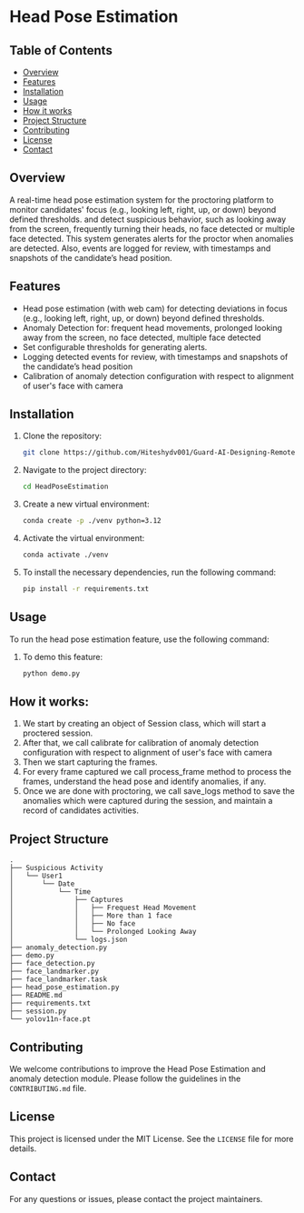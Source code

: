 # Head Pose Estimation

## Table of Contents
- [Overview](#overview)
- [Features](#features)
- [Installation](#installation)
- [Usage](#usage)
- [How it works](#how-it-works)
- [Project Structure](#project-structure)
- [Contributing](#contributing)
- [License](#license)
- [Contact](#contact)

## Overview

A real-time head pose estimation system for the proctoring platform to monitor candidates' focus (e.g., looking left, right, up, or down) beyond defined thresholds. and detect suspicious behavior, such as looking away from the screen, frequently turning their heads, no face detected or multiple face detected. This system generates alerts for the proctor when anomalies are detected. Also, events are logged for review, with timestamps and snapshots of the candidate’s head position.

## Features

- Head pose estimation (with web cam) for detecting deviations in focus (e.g., looking left, right, up, or down) beyond defined thresholds.
- Anomaly Detection for: frequent head movements, prolonged looking away from the screen, no face detected, multiple face detected
- Set configurable thresholds for generating alerts.
- Logging detected events for review, with timestamps and snapshots of the candidate’s head position
- Calibration of anomaly detection configuration with respect to alignment of user's face with camera

## Installation

1. Clone the repository:
    ```bash
    git clone https://github.com/Hiteshydv001/Guard-AI-Designing-Remote-Proctoring-System.git
    ```
2. Navigate to the project directory:
    ```bash
    cd HeadPoseEstimation
    ```
3. Create a new virtual environment:
    ```bash
    conda create -p ./venv python=3.12
    ```
4. Activate the virtual environment:
    ```bash
    conda activate ./venv
    ```
5. To install the necessary dependencies, run the following command:
    ```bash
    pip install -r requirements.txt
    ```

## Usage

To run the head pose estimation feature, use the following command:

1. To demo this feature:
    ```bash
    python demo.py
    ```

## How it works:

1. We start by creating an object of Session class, which will start a proctered session.
2. After that, we call calibrate for calibration of anomaly detection configuration with respect to alignment of user's face with camera
3. Then we start capturing the frames.
4. For every frame captured we call process_frame method to process the frames, understand the head pose and identify anomalies, if any.
5. Once we are done with proctoring, we call save_logs method to save the anomalies which were captured during the session, and maintain a record of candidates activities.

## Project Structure

```
.
├── Suspicious Activity
│   └── User1
│       └── Date
│           └── Time
│               ├── Captures
│               │   ├── Frequest Head Movement
│               │   ├── More than 1 face
│               │   ├── No face
│               │   └── Prolonged Looking Away
│               └── logs.json
├── anomaly_detection.py
├── demo.py
├── face_detection.py
├── face_landmarker.py
├── face_landmarker.task
├── head_pose_estimation.py
├── README.md
├── requirements.txt
├── session.py
└── yolov11n-face.pt
```

## Contributing

We welcome contributions to improve the Head Pose Estimation and anomaly detection module. Please follow the guidelines in the `CONTRIBUTING.md` file.

## License

This project is licensed under the MIT License. See the `LICENSE` file for more details.

## Contact

For any questions or issues, please contact the project maintainers.
